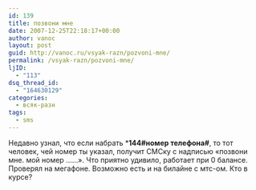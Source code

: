 ```yaml
---
id: 139
title: позвони мне
date: 2007-12-25T22:18:17+00:00
author: vanoc
layout: post
guid: http://vanoc.ru/vsyak-razn/pozvoni-mne/
permalink: /vsyak-razn/pozvoni-mne/
ljID:
  - "113"
dsq_thread_id:
  - "164630129"
categories:
  - всяк-разн
tags:
  - sms
---
```

Недавно узнал, что если набрать ***144#номер телефона#**, то тот человек, чей номер ты указал, получит СМСку с надписью &#171;позвони мне. мой номер &#8230;&#8230;&#187;. Что приятно удивило, работает при 0 балансе. Проверял на мегафоне. Возможно есть и на билайне с мтс-ом. Кто в курсе?